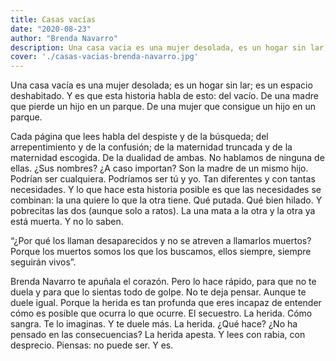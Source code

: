 ```yaml
---
title: Casas vacías
date: "2020-08-23"
author: "Brenda Navarro"
description: Una casa vacia es una mujer desolada, es un hogar sin lar, es un espacio deshabitado. Y es que esta historia habla de esto, del vacío. De una madre que pierde un hijo en un parque. De una mujer que consigue un hijo en un parque.
cover: './casas-vacias-brenda-navarro.jpg'
---
```


Una casa vacía es una mujer desolada; es un hogar sin lar; es un espacio deshabitado.
Y es que esta historia habla de esto: del vacío. De una madre que pierde un hijo en un parque. De una mujer que consigue un hijo en un parque.

Cada página que lees habla del despiste y de la búsqueda; del arrepentimiento y de la confusión; de la maternidad truncada y de la maternidad escogida.
De la dualidad de ambas.
No hablamos de ninguna de ellas. ¿Sus nombres? ¿A caso importan? Son la madre de un mismo hijo.
Podrían ser cualquiera. Podríamos ser tú y yo. Tan diferentes y con tantas necesidades.
Y lo que hace esta historia posible es que las necesidades se combinan: la una quiere lo que la otra tiene.
Qué putada.
Qué bien hilado.
Y pobrecitas las dos (aunque solo a ratos).
La una mata a la otra y la otra ya está muerta. Y no lo saben.

“¿Por qué los llaman desaparecidos y no se atreven a llamarlos muertos? Porque los muertos somos los que los buscamos, ellos siempre, siempre seguirán vivos”.

Brenda Navarro te apuñala el corazón. Pero lo hace rápido, para que no te duela y para que lo sientas todo de golpe. No te deja pensar. Aunque te duele igual.
Porque la herida es tan profunda que eres incapaz de entender cómo es posible que ocurra lo que ocurre.
El secuestro.
La herida.
Cómo sangra.
Te lo imaginas.
Y te duele más.
La herida.
¿Qué hace?
¿No ha pensado en las consecuencias?
La herida apesta.
Y lees con rabia, con desprecio.
Piensas: no puede ser.
Y es.